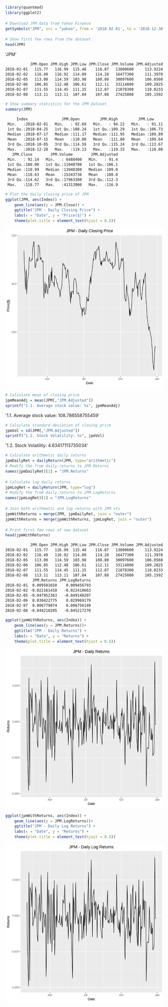 

```R
library(quantmod)
library(ggplot2)

# Download JPM data from Yahoo Finance
getSymbols("JPM", src = "yahoo", from = '2018-02-01', to = '2018-12-30', getSymbols.yahoo.warning=FALSE)

# Show first few rows from the dataset
head(JPM)
```


'JPM'



               JPM.Open JPM.High JPM.Low JPM.Close JPM.Volume JPM.Adjusted
    2018-02-01   115.77   116.99  115.48    116.87   13800600     113.9224
    2018-02-02   116.49   116.92  114.09    114.28   16477300     111.3978
    2018-02-05   113.00   114.59  103.98    108.80   30097600     106.0560
    2018-02-06   106.85   112.48  106.61    112.11   33114800     109.2825
    2018-02-07   111.55   114.45  111.15    112.87   21878300     110.0233
    2018-02-08   113.11   113.11  107.84    107.88   27425800     105.1592



```R
# Show summary statistics for the JPM dataset
summary(JPM)
```


         Index               JPM.Open         JPM.High         JPM.Low      
     Min.   :2018-02-01   Min.   : 92.69   Min.   : 94.22   Min.   : 91.11  
     1st Qu.:2018-04-25   1st Qu.:108.24   1st Qu.:109.29   1st Qu.:106.73  
     Median :2018-07-17   Median :111.17   Median :111.95   Median :109.89  
     Mean   :2018-07-15   Mean   :110.80   Mean   :111.80   Mean   :109.64  
     3rd Qu.:2018-10-05   3rd Qu.:114.59   3rd Qu.:115.24   3rd Qu.:113.67  
     Max.   :2018-12-28   Max.   :119.13   Max.   :119.33   Max.   :118.08  
       JPM.Close        JPM.Volume        JPM.Adjusted  
     Min.   : 92.14   Min.   : 6488400   Min.   : 91.4  
     1st Qu.:108.00   1st Qu.:11048700   1st Qu.:106.1  
     Median :110.99   Median :13948300   Median :109.0  
     Mean   :110.63   Mean   :15243736   Mean   :108.8  
     3rd Qu.:114.62   3rd Qu.:17963300   3rd Qu.:112.3  
     Max.   :118.77   Max.   :41313900   Max.   :116.9  



```R
# Plot the daily closing price of JPM
ggplot(JPM, aes(Index)) + 
    geom_line(aes(y = JPM.Close)) + 
    ggtitle("JPM - Daily Closing Price") +
    labs(x = "Date", y = "Price($)") + 
    theme(plot.title = element_text(hjust = 0.5))
```




![png](./1/output_2_1.png)



```R
# Calculate mean of closing price
jpmMeanAdj = mean(JPM[,"JPM.Adjusted"])
sprintf("1.1. Average stock value: %s", jpmMeanAdj)
```


'1.1. Average stock value: 108.786558755459'



```R
# Calculate standard deviation of closing price
jpmVol = sd(JPM[,"JPM.Adjusted"])
sprintf("1.2. Stock Volatility: %s", jpmVol)
```


'1.2. Stock Volatility: 4.63417113735034'



```R
# Calculate arithmetic daily returns
jpmDailyRet = dailyReturn(JPM, type="arithmetic")
# Modify the from daily.returns to JPM.Returns
names(jpmDailyRet)[1] = "JPM.Returns"

# Calculate log daily returns
jpmLogRet = dailyReturn(JPM, type="log")
# Modify the from daily.returns to JPM.LogReturns
names(jpmLogRet)[1] = "JPM.LogReturns"

# Join both arithmatic and log returns with JPM xts
jpmWithReturns = merge(JPM, jpmDailyRet, join = "outer")
jpmWithReturns = merge(jpmWithReturns, jpmLogRet, join = "outer")

# Print first few rows of new dataset
head(jpmWithReturns)
```


               JPM.Open JPM.High JPM.Low JPM.Close JPM.Volume JPM.Adjusted
    2018-02-01   115.77   116.99  115.48    116.87   13800600     113.9224
    2018-02-02   116.49   116.92  114.09    114.28   16477300     111.3978
    2018-02-05   113.00   114.59  103.98    108.80   30097600     106.0560
    2018-02-06   106.85   112.48  106.61    112.11   33114800     109.2825
    2018-02-07   111.55   114.45  111.15    112.87   21878300     110.0233
    2018-02-08   113.11   113.11  107.84    107.88   27425800     105.1592
                JPM.Returns JPM.LogReturns
    2018-02-01  0.009501650    0.009456793
    2018-02-02 -0.022161410   -0.022410663
    2018-02-05 -0.047952363   -0.049140207
    2018-02-06  0.030422775    0.029969179
    2018-02-07  0.006779074    0.006756199
    2018-02-08 -0.044210205   -0.045217270



```R
ggplot(jpmWithReturns, aes(Index)) + 
    geom_line(aes(y = JPM.Returns))+
    ggtitle("JPM - Daily Returns") +
    labs(x = "Date", y = "Returns") + 
    theme(plot.title = element_text(hjust = 0.5))
```




![png](./1/output_6_1.png)



```R
ggplot(jpmWithReturns, aes(Index)) + 
    geom_line(aes(y = JPM.LogReturns))+
    ggtitle("JPM - Daily Log Returns") +
    labs(x = "Date", y = "Returns") + 
    theme(plot.title = element_text(hjust = 0.5))
```




![png](./1/output_7_1.png)

